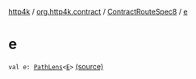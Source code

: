 [http4k](../../index.md) / [org.http4k.contract](../index.md) / [ContractRouteSpec8](index.md) / [e](./e.md)

# e

`val e: `[`PathLens`](../../org.http4k.lens/-path-lens/index.md)`<`[`E`](-binder/index.md#E)`>` [(source)](https://github.com/http4k/http4k/blob/master/http4k-contract/src/main/kotlin/org/http4k/contract/routeSpec.kt#L181)